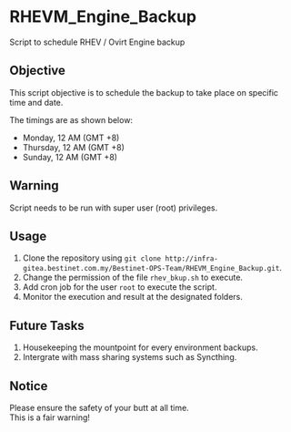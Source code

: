 # RHEVM_Engine_Backup

Script to schedule RHEV / Ovirt Engine backup

## Objective

This script objective is to schedule the backup to take place on specific time and date.  
  
The timings are as shown below:
* Monday, 12 AM (GMT +8)
* Thursday, 12 AM (GMT +8)
* Sunday, 12 AM (GMT +8)

## Warning

Script needs to be run with super user (root) privileges.

## Usage

1. Clone the repository using ```git clone http://infra-gitea.bestinet.com.my/Bestinet-OPS-Team/RHEVM_Engine_Backup.git```.
2. Change the permission of the file ```rhev_bkup.sh``` to execute.
3. Add cron job for the user ```root``` to execute the script.
4. Monitor the execution and result at the designated folders.

## Future Tasks

1. Housekeeping the mountpoint for every environment backups.
2. Intergrate with mass sharing systems such as Syncthing.

## Notice

Please ensure the safety of your butt at all time.  
This is a fair warning!

